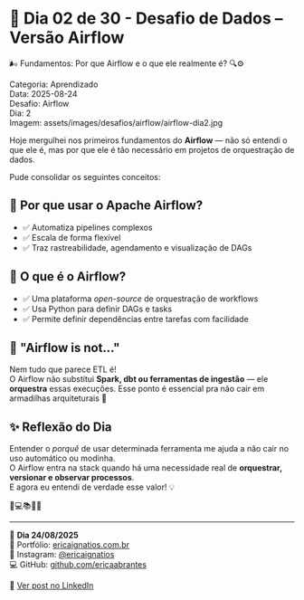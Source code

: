 # 🎯 Dia 02 de 30 - Desafio de Dados – Versão Airflow
🌬️ Fundamentos: Por que Airflow e o que ele realmente é? 🔍⚙️

Categoria: Aprendizado  
Data: 2025-08-24  
Desafio: Airflow  
Dia: 2  
Imagem: assets/images/desafios/airflow/airflow-dia2.jpg  

Hoje mergulhei nos primeiros fundamentos do **Airflow** — não só entendi o que ele é, mas por que ele é tão necessário em projetos de orquestração de dados.

Pude consolidar os seguintes conceitos:

## 📌 Por que usar o Apache Airflow?
- ✅ Automatiza pipelines complexos  
- ✅ Escala de forma flexível  
- ✅ Traz rastreabilidade, agendamento e visualização de DAGs  

## 📌 O que é o Airflow?
- ✅ Uma plataforma *open-source* de orquestração de workflows  
- ✅ Usa Python para definir DAGs e tasks  
- ✅ Permite definir dependências entre tarefas com facilidade  

## 🌟 "Airflow is not..."
Nem tudo que parece ETL é!  
O Airflow não substitui **Spark, dbt ou ferramentas de ingestão** — ele **orquestra** essas execuções. Esse ponto é essencial pra não cair em armadilhas arquiteturais 👀

## ✨ Reflexão do Dia
Entender o *porquê* de usar determinada ferramenta me ajuda a não cair no uso automático ou modinha.  
O Airflow entra na stack quando há uma necessidade real de **orquestrar, versionar e observar processos**.  
E agora eu entendi de verdade esse valor! 💡

💫💻📚🌸🎯  

---

🦋 **Dia 24/08/2025**  
📌 Portfólio: [ericaignatios.com.br](https://ericaignatios.com.br)  
📸 Instagram: [@ericaignatios](https://instagram.com/ericaignatios)  
💻 GitHub: [github.com/ericaabrantes](https://github.com/ericaabrantes)  

🔗 [Ver post no LinkedIn](https://www.linkedin.com/posts/ericaabrantesignatios_30diasdedados-apacheairflow-dataengineering-activity-7366598519907872769-cE_Q)
